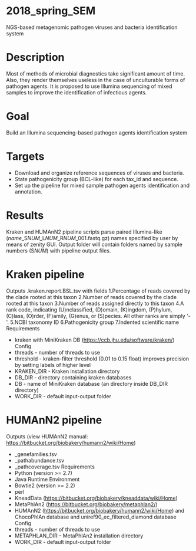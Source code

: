 # 2018_spring_SEM
NGS-based metagenomic pathogen viruses and bacteria identification system

# Description
Most of methods of microbial diagnostics take significant amount of time. Also, they render themselves useless in the case of unculturable forms of pathogen agents. It is proposed to use Illumina sequencing of mixed samples to improve the identification of infectious agents.

# Goal
Build an Illumina sequencing-based pathogen agents identification system

# Targets
- Download and organize reference sequences of viruses and bacteria.
- State pathogenicity group (BCL-like) for each tax_id and sequence.
- Set up the pipeline for mixed sample pathogen agents identification and annotation.

# Results
Kraken and HUMAnN2 pipeline scripts parse paired Illumina-like (<i>name</i>_S<i>NUM</i>_L<i>NUM</i>_R<i>NUM</i>_001.fastq.gz) names specified by user by means of zenity GUI.
Output folder will contain folders named by sample numbers (S<i>NUM</i>) with pipeline output files.
  
# Kraken pipeline
Outputs <name>.kraken.report.BSL.tsv with fields
1.Percentage of reads covered by the clade rooted at this taxon
2.Number of reads covered by the clade rooted at this taxon
3.Number of reads assigned directly to this taxon
4.A rank code, indicating (U)nclassified, (D)omain, (K)ingdom, (P)hylum, (C)lass, (O)rder, (F)amily, (G)enus, or (S)pecies. All other ranks are simply '-'.
5.NCBI taxonomy ID
6.Pathogenicity group
7.Indented scientific name
Requirements
- kraken with MiniKraken DB (https://ccb.jhu.edu/software/kraken/)
Config
- threads - number of threads to use
- threshold - kraken-filter threshold (0.01 to 0.15 float) improves precision by setting labels of higher level
- KRAKEN_DIR - Kraken installation directory
- DB_DIR - directory containing kraken databases
- DB - name of MiniKraken database (an directory inside DB_DIR directory)
- WORK_DIR - default input-output folder
  
# HUMAnN2 pipeline
Outputs (view HUMAnN2 manual: https://bitbucket.org/biobakery/humann2/wiki/Home)
- <name>_genefamilies.tsv
- <name>_pathabundance.tsv
- <name>_pathcoverage.tsv
Requirements
- Python (version >= 2.7)
- Java Runtime Environment
- Bowtie2 (version >= 2.2)
- perl
- KneadData (https://bitbucket.org/biobakery/kneaddata/wiki/Home)
- MetaPhlAn2 (https://bitbucket.org/biobakery/metaphlan2/)
- HUMAnN2 (https://bitbucket.org/biobakery/humann2/wiki/Home) and ChocoPhlAn database and uniref90_ec_filtered_diamond database
Config
- threads - number of threads to use
- METAPHLAN_DIR - MetaPhlAn2 installation directory
- WORK_DIR - default input-output folder
